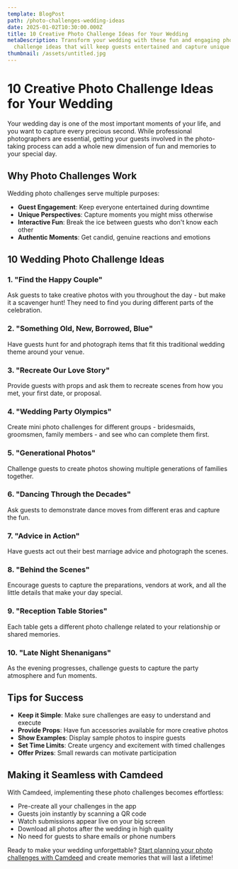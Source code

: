 ```yaml
---
template: BlogPost
path: /photo-challenges-wedding-ideas
date: 2025-01-02T10:30:00.000Z
title: 10 Creative Photo Challenge Ideas for Your Wedding
metaDescription: Transform your wedding with these fun and engaging photo
  challenge ideas that will keep guests entertained and capture unique moments.
thumbnail: /assets/untitled.jpg
---
```


# 10 Creative Photo Challenge Ideas for Your Wedding

Your wedding day is one of the most important moments of your life, and you want to capture every precious second. While professional photographers are essential, getting your guests involved in the photo-taking process can add a whole new dimension of fun and memories to your special day.

## Why Photo Challenges Work

Wedding photo challenges serve multiple purposes:
- **Guest Engagement**: Keep everyone entertained during downtime
- **Unique Perspectives**: Capture moments you might miss otherwise
- **Interactive Fun**: Break the ice between guests who don't know each other
- **Authentic Moments**: Get candid, genuine reactions and emotions

## 10 Wedding Photo Challenge Ideas

### 1. "Find the Happy Couple"
Ask guests to take creative photos with you throughout the day - but make it a scavenger hunt! They need to find you during different parts of the celebration.

### 2. "Something Old, New, Borrowed, Blue"
Have guests hunt for and photograph items that fit this traditional wedding theme around your venue.

### 3. "Recreate Our Love Story"
Provide guests with props and ask them to recreate scenes from how you met, your first date, or proposal.

### 4. "Wedding Party Olympics"
Create mini photo challenges for different groups - bridesmaids, groomsmen, family members - and see who can complete them first.

### 5. "Generational Photos"
Challenge guests to create photos showing multiple generations of families together.

### 6. "Dancing Through the Decades"
Ask guests to demonstrate dance moves from different eras and capture the fun.

### 7. "Advice in Action"
Have guests act out their best marriage advice and photograph the scenes.

### 8. "Behind the Scenes"
Encourage guests to capture the preparations, vendors at work, and all the little details that make your day special.

### 9. "Reception Table Stories"
Each table gets a different photo challenge related to your relationship or shared memories.

### 10. "Late Night Shenanigans"
As the evening progresses, challenge guests to capture the party atmosphere and fun moments.

## Tips for Success

- **Keep it Simple**: Make sure challenges are easy to understand and execute
- **Provide Props**: Have fun accessories available for more creative photos
- **Show Examples**: Display sample photos to inspire guests
- **Set Time Limits**: Create urgency and excitement with timed challenges
- **Offer Prizes**: Small rewards can motivate participation

## Making it Seamless with Camdeed

With Camdeed, implementing these photo challenges becomes effortless:

- Pre-create all your challenges in the app
- Guests join instantly by scanning a QR code
- Watch submissions appear live on your big screen
- Download all photos after the wedding in high quality
- No need for guests to share emails or phone numbers

Ready to make your wedding unforgettable? [Start planning your photo challenges with Camdeed](https://www.camdeed.com) and create memories that will last a lifetime! 